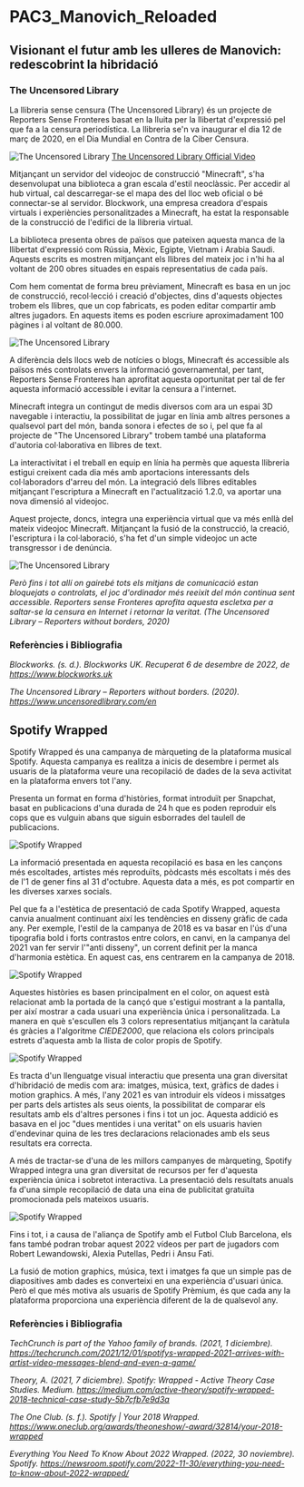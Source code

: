 # PAC3_Manovich_Reloaded

## Visionant el futur amb les ulleres de Manovich: redescobrint la hibridació

### The Uncensored Library

La llibreria sense censura (The Uncensored Library) és un projecte de Reporters Sense Fronteres basat en la lluita per la llibertat d'expressió pel que fa a la censura periodística. La llibreria se'n va inaugurar el dia 12 de març de 2020, en el Dia Mundial en Contra de la Ciber Censura.

![The Uncensored Library](https://hips.hearstapps.com/hmg-prod/images/screen-shot-2020-03-17-at-3-07-16-pm-1584471880.png "Façana exterior llibreria")
[The Uncensored Library Official Video](https://youtu.be/EBI7-pL52GY "Video oficial")

Mitjançant un servidor del videojoc de construcció "Minecraft", s'ha desenvolupat una biblioteca a gran escala d'estil neoclàssic. Per accedir al hub virtual, cal descarregar-se el mapa des del lloc web oficial o bé connectar-se al servidor. Blockwork, una empresa creadora d'espais virtuals i experiències personalitzades a Minecraft, ha estat la responsable de la construcció de l'edifici de la llibreria virtual.

La biblioteca presenta obres de països que pateixen aquesta manca de la llibertat d'expressió com Rússia, Mèxic, Egipte, Vietnam i Arabia Saudi. Aquests escrits es mostren mitjançant els llibres del mateix joc i n'hi ha al voltant de 200 obres situades en espais representatius de cada país.

Com hem comentat de forma breu prèviament, Minecraft es basa en un joc de construcció, recol·lecció i creació d'objectes, dins d'aquests objectes trobem els llibres, que un cop fabricats, es poden editar compartir amb altres jugadors. En aquests items es poden escriure aproximadament 100 pàgines i al voltant de 80.000.

![The Uncensored Library](https://geekoutpost.com/wp-content/uploads/2020/03/uncensored_library_minecraft_docs.jpg "Exemples de llibres a la llibreria")

A diferència dels llocs web de notícies o blogs, Minecraft és accessible als països més controlats envers la informació governamental, per tant, Reporters Sense Fronteres han aprofitat aquesta oportunitat per tal de fer aquesta informació accessible i evitar la censura a l'internet.

Minecraft integra un contingut de medis diversos com ara un espai 3D navegable i interactiu, la possibilitat de jugar en línia amb altres persones a qualsevol part del món, banda sonora i efectes de so i, pel que fa al projecte de "The Uncensored Library" trobem també una plataforma d'autoria col·laborativa en llibres de text.

La interactivitat i el treball en equip en línia ha permès que aquesta llibreria estigui creixent cada dia més amb aportacions interessants dels col·laboradors d'arreu del món. La integració dels llibres editables mitjançant l'escriptura a Minecraft en l'actualització 1.2.0, va aportar una nova dimensió al videojoc.

Aquest projecte, doncs, integra una experiència virtual que va més enllà del mateix videojoc Minecraft. Mitjançant la fusió de la construcció, la creació, l'escriptura i la col·laboració, s'ha fet d'un simple videojoc un acte transgressor i de denúncia.

![The Uncensored Library](https://preview.redd.it/owwak5143vp41.png?width=1920&format=png&auto=webp&s=da5084903900c6c49389c4daa92645470887bc2b "Sala interior de la llibreria")

*Però fins i tot allí on gairebé tots els mitjans de comunicació estan bloquejats o controlats, el joc d'ordinador més reeixit del món continua sent accessible. Reporters sense Fronteres aprofita aquesta escletxa per a saltar-se la censura en Internet i retornar la veritat.*
*(The Uncensored Library – Reporters without borders, 2020)*

### Referències i Bibliografia

*Blockworks. (s. d.). Blockworks UK. Recuperat 6 de desembre de 2022, de https://www.blockworks.uk*

*The Uncensored Library – Reporters without borders. (2020). https://www.uncensoredlibrary.com/en*

## Spotify Wrapped

Spotify Wrapped és una campanya de màrqueting de la plataforma musical Spotify. Aquesta campanya es realitza a inicis de desembre i permet als usuaris de la plataforma veure una recopilació de dades de la seva activitat en la plataforma envers tot l'any.

Presenta un format en forma d'històries, format introduït per Snapchat, basat en publicacions d'una durada de 24 h que es poden reproduir els cops que es vulguin abans que siguin esborrades del taulell de publicacions.

![Spotify Wrapped](https://storage.googleapis.com/pr-newsroom-wp/1/2022/11/Audio-Day-Share-2.png "Spotify Wrapped 2022")

La informació presentada en aquesta recopilació es basa en les cançons més escoltades, artistes més reproduïts, pòdcasts més escoltats i més des de l'1 de gener fins al 31 d'octubre. Aquesta data a més, es pot compartir en les diverses xarxes socials.

Pel que fa a l'estètica de presentació de cada Spotify Wrapped, aquesta canvia anualment continuant així les tendències en disseny gràfic de cada any. Per exemple, l'estil de la campanya de 2018 es va basar en l'ús d'una tipografia bold i forts contrastos entre colors, en canvi, en la campanya del 2021 van fer servir l'"anti disseny", un corrent definit per la manca d'harmonia estètica. En aquest cas, ens centrarem en la campanya de 2018.

![Spotify Wrapped](https://metro.co.uk/wp-content/uploads/2021/12/PRC_213084227.jpg?quality=90&strip=all "Spotify Wrapped 2018")

Aquestes històries es basen principalment en el color, on aquest està relacionat amb la portada de la cançó que s'estigui mostrant a la pantalla, per així mostrar a cada usuari una experiència única i personalitzada. La manera en què s'escullen els 3 colors representatius mitjançant la caràtula és gràcies a l'algoritme *CIEDE2000*, que relaciona els colors principals estrets d'aquesta amb la llista de color propis de Spotify.

![Spotify Wrapped](https://mir-s3-cdn-cf.behance.net/project_modules/1400/6cca8d75636503.5cc63915cf565.jpg "Spotify Wrapped esquema de colors")

Es tracta d'un llenguatge visual interactiu que presenta una gran diversitat d'hibridació de medis com ara: imatges, música, text, gràfics de dades i motion graphics. A més, l'any 2021 es van introduir els vídeos i missatges per parts dels artistes als seus oients, la possibilitat de comparar els resultats amb els d'altres persones i fins i tot un joc. Aquesta addició es basava en el joc "dues mentides i una veritat" on els usuaris havien d'endevinar quina de les tres declaracions relacionades amb els seus resultats era correcta.

A més de tractar-se d'una de les millors campanyes de màrqueting, Spotify Wrapped integra una gran diversitat de recursos per fer d'aquesta experiència única i sobretot interactiva. La presentació dels resultats anuals fa d'una simple recopilació de data una eina de publicitat gratuïta promocionada pels mateixos usuaris.

![Spotify Wrapped](https://d26eb5y2jukpbz.cloudfront.net/ebs/archive/2019/large/OS_IN19002G_12.jpg "Spotify Wrapped 2018")

Fins i tot, i a causa de l'aliança de Spotify amb el Futbol Club Barcelona, els fans també podran trobar aquest 2022 vídeos per part de jugadors com Robert Lewandowski, Alexia Putellas, Pedri i Ansu Fati.

La fusió de motion graphics, música, text i imatges fa que un simple pas de diapositives amb dades es converteixi en una experiència d'usuari única. Però el que més motiva als usuaris de Spotify Prèmium, és que cada any la plataforma proporciona una experiència diferent de la de qualsevol any.

### Referències i Bibliografia

*TechCrunch is part of the Yahoo family of brands. (2021, 1 diciembre). https://techcrunch.com/2021/12/01/spotifys-wrapped-2021-arrives-with-artist-video-messages-blend-and-even-a-game/*

*Theory, A. (2021, 7 diciembre). Spotify: Wrapped - Active Theory Case Studies. Medium. https://medium.com/active-theory/spotify-wrapped-2018-technical-case-study-5b7cfb7e9d3a*

*The One Club. (s. f.). Spotify | Your 2018 Wrapped. https://www.oneclub.org/awards/theoneshow/-award/32814/your-2018-wrapped*

*Everything You Need To Know About 2022 Wrapped. (2022, 30 noviembre). Spotify. https://newsroom.spotify.com/2022-11-30/everything-you-need-to-know-about-2022-wrapped/*

